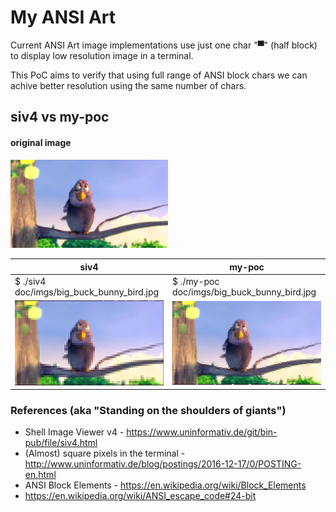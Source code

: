 # My ANSI Art
Current ANSI Art image implementations use just one char "▀" (half block) to display low resolution image in a terminal.

This PoC aims to verify that using full range of ANSI block chars we can achive better resolution using the same number of chars.

## siv4 vs my-poc

#### original image 

<img src="doc/imgs/big_buck_bunny_bird.jpg" width=50%>

| siv4  | my-poc  |
| --- | --- |
|  $ ./siv4 doc/imgs/big_buck_bunny_bird.jpg  | $ ./my-poc doc/imgs/big_buck_bunny_bird.jpg |
| ![Original image](doc/imgs/siv4-ANSI-Art_6864-chars.png) | ![Original image](doc/imgs/my-PoC-ANSI-Art_6864-chars.png) |

### References (aka "Standing on the shoulders of giants")
* Shell Image Viewer v4 - https://www.uninformativ.de/git/bin-pub/file/siv4.html
* (Almost) square pixels in the terminal - http://www.uninformativ.de/blog/postings/2016-12-17/0/POSTING-en.html
* ANSI Block Elements - https://en.wikipedia.org/wiki/Block_Elements
* https://en.wikipedia.org/wiki/ANSI_escape_code#24-bit
